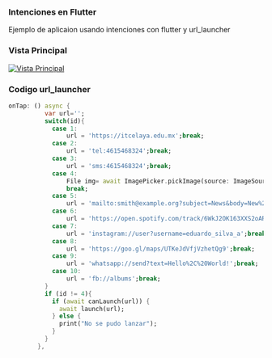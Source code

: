 ### Intenciones en Flutter

Ejemplo de aplicaion usando intenciones con flutter y url_launcher

### Vista Principal

[![Vista Principal][]][Vista Principal]

### Codigo url_launcher
```dart
onTap: () async {
          var url='';
          switch(id){
            case 1:
                url = 'https://itcelaya.edu.mx';break;
            case 2: 
                url = 'tel:4615468324';break;
            case 3:
                url = 'sms:4615468324';break;
            case 4:
                File img= await ImagePicker.pickImage(source: ImageSource.camera);
                break;
            case 5:
                url = 'mailto:smith@example.org?subject=News&body=New%20plugin';break;
            case 6:
                url = 'https://open.spotify.com/track/6WkJ2OK163XXS2oARUC9JM';break;
            case 7:
                url = 'instagram://user?username=eduardo_silva_a';break;
            case 8:
                url = 'https://goo.gl/maps/UTKeJdVfjVzhetQg9';break;
            case 9:
                url = 'whatsapp://send?text=Hello%2C%20World!';break;
            case 10:
                url = 'fb://albums';break;
          }
          if (id != 4){
            if (await canLaunch(url)) {
              await launch(url);
            } else {
              print("No se pudo lanzar");
            }
          }
        },
```
[Vista Principal]: https://github.com/Lalopa/intenciones/blob/master/images/vista.gif
